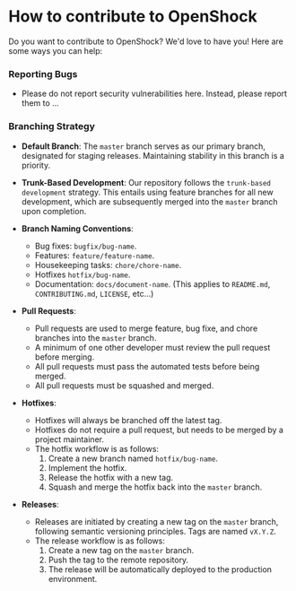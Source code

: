 # How to contribute to OpenShock

Do you want to contribute to OpenShock? We'd love to have you! Here are some ways you can help:

### Reporting Bugs

- Please do not report security vulnerabilities here. Instead, please report them to ...

### Branching Strategy

- **Default Branch**: The `master` branch serves as our primary branch, designated for staging releases. Maintaining stability in this branch is a priority.

- **Trunk-Based Development**: Our repository follows the `trunk-based development` strategy. This entails using feature branches for all new development, which are subsequently merged into the `master` branch upon completion.

- **Branch Naming Conventions**:

  - Bug fixes: `bugfix/bug-name`.
  - Features: `feature/feature-name`.
  - Housekeeping tasks: `chore/chore-name`.
  - Hotfixes `hotfix/bug-name`.
  - Documentation: `docs/document-name`. (This applies to `README.md`, `CONTRIBUTING.md`, `LICENSE`, etc...)

- **Pull Requests**:

  - Pull requests are used to merge feature, bug fixe, and chore branches into the `master` branch.
  - A minimum of one other developer must review the pull request before merging.
  - All pull requests must pass the automated tests before being merged.
  - All pull requests must be squashed and merged.

- **Hotfixes**:

  - Hotfixes will always be branched off the latest tag.
  - Hotfixes do not require a pull request, but needs to be merged by a project maintainer.
  - The hotfix workflow is as follows:
    1. Create a new branch named `hotfix/bug-name`.
    2. Implement the hotfix.
    3. Release the hotfix with a new tag.
    4. Squash and merge the hotfix back into the `master` branch.

- **Releases**:

  - Releases are initiated by creating a new tag on the `master` branch, following semantic versioning principles. Tags are named `vX.Y.Z`.
  - The release workflow is as follows:
    1. Create a new tag on the `master` branch.
    2. Push the tag to the remote repository.
    3. The release will be automatically deployed to the production environment.
